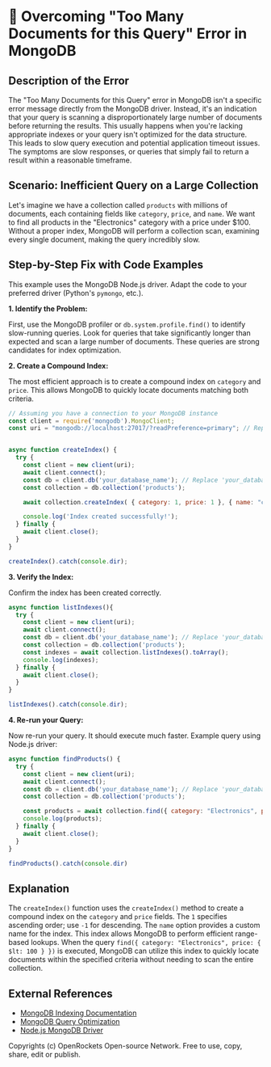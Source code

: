 # 🐞 Overcoming "Too Many Documents for this Query" Error in MongoDB


## Description of the Error

The "Too Many Documents for this Query" error in MongoDB isn't a specific error message directly from the MongoDB driver.  Instead, it's an indication that your query is scanning a disproportionately large number of documents before returning the results. This usually happens when you're lacking appropriate indexes or your query isn't optimized for the data structure.  This leads to slow query execution and potential application timeout issues. The symptoms are slow responses, or queries that simply fail to return a result within a reasonable timeframe.

## Scenario: Inefficient Query on a Large Collection

Let's imagine we have a collection called `products` with millions of documents, each containing fields like `category`, `price`, and `name`. We want to find all products in the "Electronics" category with a price under $100.  Without a proper index, MongoDB will perform a collection scan, examining every single document, making the query incredibly slow.

## Step-by-Step Fix with Code Examples

This example uses the MongoDB Node.js driver.  Adapt the code to your preferred driver (Python's `pymongo`, etc.).

**1. Identify the Problem:**

First, use the MongoDB profiler or `db.system.profile.find()` to identify slow-running queries.  Look for queries that take significantly longer than expected and scan a large number of documents.  These queries are strong candidates for index optimization.

**2. Create a Compound Index:**

The most efficient approach is to create a compound index on `category` and `price`.  This allows MongoDB to quickly locate documents matching both criteria.

```javascript
// Assuming you have a connection to your MongoDB instance
const client = require('mongodb').MongoClient;
const uri = "mongodb://localhost:27017/?readPreference=primary"; // Replace with your connection string


async function createIndex() {
  try {
    const client = new client(uri);
    await client.connect();
    const db = client.db('your_database_name'); // Replace 'your_database_name'
    const collection = db.collection('products');

    await collection.createIndex( { category: 1, price: 1 }, { name: "category_price_index" } );

    console.log('Index created successfully!');
  } finally {
    await client.close();
  }
}

createIndex().catch(console.dir);
```

**3. Verify the Index:**

Confirm the index has been created correctly.

```javascript
async function listIndexes(){
  try {
    const client = new client(uri);
    await client.connect();
    const db = client.db('your_database_name'); // Replace 'your_database_name'
    const collection = db.collection('products');
    const indexes = await collection.listIndexes().toArray();
    console.log(indexes);
  } finally {
    await client.close();
  }
}

listIndexes().catch(console.dir);
```


**4. Re-run your Query:**

Now re-run your query.  It should execute much faster.  Example query using Node.js driver:

```javascript
async function findProducts() {
  try {
    const client = new client(uri);
    await client.connect();
    const db = client.db('your_database_name'); // Replace 'your_database_name'
    const collection = db.collection('products');

    const products = await collection.find({ category: "Electronics", price: { $lt: 100 } }).toArray();
    console.log(products);
  } finally {
    await client.close();
  }
}

findProducts().catch(console.dir)
```


## Explanation

The `createIndex()` function uses the `createIndex()` method to create a compound index on the `category` and `price` fields.  The `1` specifies ascending order; use `-1` for descending.  The `name` option provides a custom name for the index. This index allows MongoDB to perform efficient range-based lookups. When the query `find({ category: "Electronics", price: { $lt: 100 } })` is executed, MongoDB can utilize this index to quickly locate documents within the specified criteria without needing to scan the entire collection.


## External References

* [MongoDB Indexing Documentation](https://www.mongodb.com/docs/manual/indexes/)
* [MongoDB Query Optimization](https://www.mongodb.com/docs/manual/reference/operator/query/)
* [Node.js MongoDB Driver](https://www.npmjs.com/package/mongodb)


Copyrights (c) OpenRockets Open-source Network. Free to use, copy, share, edit or publish.


